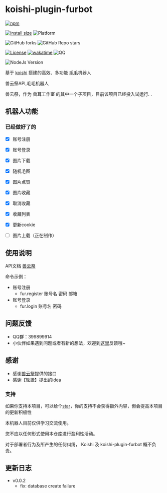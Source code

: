 # koishi-plugin-furbot

[![npm](https://img.shields.io/npm/v/koishi-plugin-furbot?style=flat-square)](https://www.npmjs.com/package/koishi-plugin-furbot)

[![install size](https://packagephobia.com/badge?p=koishi-plugin-furbot)](https://packagephobia.com/result?p=koishi-plugin-furbot)
![Platform](https://img.shields.io/badge/platform-Koishi-blueviolet)

![GitHub forks](https://img.shields.io/github/forks/initialencounter/koishi-plugin-furbot?style=social)
![GitHub Repo stars](https://img.shields.io/github/stars/initialencounter/koishi-plugin-furbot?style=social)

[![License](https://img.shields.io/github/license/initialencounter/koishi-plugin-furbot)](https://github.com/initialencounter/koishi-plugin-furbot/blob/main/LICENSE)
[![wakatime](https://wakatime.com/badge/user/1fad1c74-8ddd-4cac-bfa5-df629d13f085/project/2e8687b6-2874-4e88-8337-20eed806f673.svg)](https://wakatime.com/badge/user/1fad1c74-8ddd-4cac-bfa5-df629d13f085/project/2e8687b6-2874-4e88-8337-20eed806f673)
![QQ](https://img.shields.io/badge/Tencent_QQ-399899914-ff69b4)

![NodeJs Version](https://img.shields.io/badge/NodeJs-16-blue)


基于 [koishi](https://koishi.chat) 搭建的高效、多功能 [毛毛](http://m.zh.furrywiki.cn)机器人


兽云祭API,毛毛机器人


兽云祭，作为 兽耳工作室 的其中一个子项目，目前该项目已经投入试运行. .

## 机器人功能
### 已经做好了的
- [x] 账号注册
- [x] 账号登录
- [x] 图片下载
- [x] 随机毛图
- [x] 图片点赞
- [x] 图片收藏
- [x] 取消收藏
- [x] 收藏列表
- [x] 更新cookie

- [ ] 图片上载（正在制作）


## 使用说明
API文档 [兽云祭](https://console-docs.apipost.cn/preview/6bf01cfebd3e5f96/c4e20a5d1a5db86c?target_id=ba49a931-663a-4341-fc98-37ab95cbc6ee)

命令示例：
- 账号注册
    - fur.register 账号名 密码 邮箱
- 账号登录
    - fur.login 账号名 密码


## 问题反馈
* QQ群：399899914
* 小伙伴如果遇到问题或者有新的想法，欢迎到[这里](https://github.com/initialencounter/mykoishi/issues)反馈哦~

## 感谢

* 感谢[兽云祭](http://m.zh.furrywiki.cn)提供的接口
* 感谢【昡誕】提出的idea

### 支持

如果你支持本项目，可以给个[star](https://github.com/initialencounter/mykoishi)，你的支持不会获得额外内容，但会提高本项目的更新积极性

本机器人目前仅供学习交流使用。

您不应以任何形式使用本仓库进行盈利性活动。

对于部署者行为及所产生的任何纠纷， Koishi 及 koishi-plugin-furbot 概不负责。


## 更新日志

- v0.0.2
    -  fix: database create failure